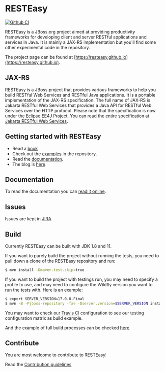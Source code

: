 # RESTEasy

[![Github CI](https://github.com/resteasy/resteasy/actions/workflows/maven.yml/badge.svg)](https://github.com/resteasy/resteasy/actions)

RESTEasy is a JBoss.org project aimed at providing productivity frameworks for developing client and server RESTful applications and services in Java.  It is mainly a JAX-RS implementation but you'll find some other experimental code in the repository.

The project page can be found at [https://resteasy.github.io](https://resteasy.github.io).

## JAX-RS

RESTEasy is a JBoss project that provides various frameworks to help you build RESTful Web Services and RESTful Java applications. It is a portable implementation of the JAX-RS specification. The full name of JAX-RS is Jakarta RESTful Web Services that provides a Java API for RESTful Web Services over the HTTP protocol. Please note that the specification is now under the [Eclipse EE4J Project](https://github.com/eclipse-ee4j). You can read the entire specification at [Jakarta RESTful Web Services](https://github.com/eclipse-ee4j/jaxrs-api).

## Getting started with RESTEasy

- Read a [book](https://resteasy.github.io/books)
- Check out the [examples](https://github.com/resteasy/resteasy-examples) in the repository.
- Read the [documentation](https://resteasy.github.io/docs).
- The blog is [here](https://resteasy.github.io//blogs).

## Documentation

To read the documentation you can [read it online](https://resteasy.github.io/docs).

## Issues

Issues are kept in [JIRA](https://issues.redhat.com/projects/RESTEASY/issues).

## Build

Currently RESTEasy can be built with JDK 1.8 and 11.

If you want to purely build the project without running the tests, you need to pull down a clone of the RESTEasy repository and run:

```bash
$ mvn install -Dmaven.test.skip=true
```

If you want to build the project with testings run, you may need to specify a profile to use, and may need to configure the Wildfly version you want to run the tests with. Here is an example:

```bash
$ export SERVER_VERSION=17.0.0.Final
$ mvn -B -Pjboss-repository -fae -Dserver.version=$SERVER_VERSION install
```

You may want to check our [Travis CI](https://github.com/resteasy/Resteasy/blob/master/.travis.yml) configuration to see our testing configuration matrix as build example.

And the example of full build processes can be checked [here](https://travis-ci.org/resteasy/Resteasy).

## Contribute

You are most welcome to contribute to RESTEasy!

Read the [Contribution guidelines](./CONTRIBUTING.md)
